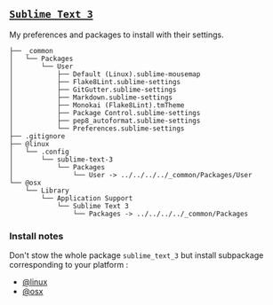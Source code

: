 ## [`Sublime Text 3`](https://www.sublimetext.com)

My preferences and packages to install with their settings.


<!--- Tree block autogenerated by /docgen.py -->
    ├── _common
    │   └── Packages
    │       └── User
    │           ├── Default (Linux).sublime-mousemap
    │           ├── Flake8Lint.sublime-settings
    │           ├── GitGutter.sublime-settings
    │           ├── Markdown.sublime-settings
    │           ├── Monokai (Flake8Lint).tmTheme
    │           ├── Package Control.sublime-settings
    │           ├── pep8_autoformat.sublime-settings
    │           └── Preferences.sublime-settings
    ├── .gitignore
    ├── @linux
    │   └── .config
    │       └── sublime-text-3
    │           └── Packages
    │               └── User -> ../../../../_common/Packages/User
    └── @osx
        └── Library
            └── Application Support
                └── Sublime Text 3
                    └── Packages -> ../../../../_common/Packages

### Install notes

Don't stow the whole package `sublime_text_3` but install subpackage corresponding to your platform : 
- [@linux](https://github.com/Kraymer/F-dotfiles/tree/master/sublime_text_3/%40linux)
- [@osx](https://github.com/Kraymer/F-dotfiles/tree/master/sublime_text_3/%40osx)

